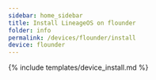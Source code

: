 ```yaml
---
sidebar: home_sidebar
title: Install LineageOS on flounder
folder: info
permalink: /devices/flounder/install
device: flounder
---
```

{% include templates/device_install.md %}
